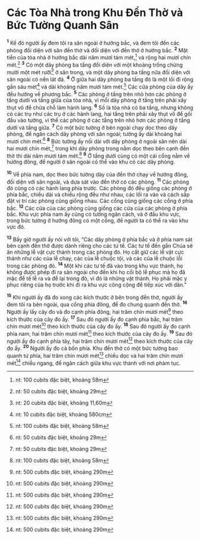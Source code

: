 # Các Tòa Nhà trong Khu Ðền Thờ và Bức Tường Quanh Sân

<sup><b>1</b></sup> Kế đó người ấy đem tôi ra sân ngoài ở hướng bắc, và đem tôi đến các phòng đối diện với sân đền thờ và đối diện với đền thờ ở hướng bắc. <sup><b>2</b></sup> Mặt tiền của tòa nhà ở hướng bắc dài năm mươi tám mét,[^1-6450fe16-7aa7-4bc6-bcde-cb57f8d50217] và rộng hai mươi chín mét.[^2-6450fe16-7aa7-4bc6-bcde-cb57f8d50217] <sup><b>3</b></sup> Có một dãy phòng ba tầng đối diện với một khoảng trống chừng mười một mét rưỡi[^3-6450fe16-7aa7-4bc6-bcde-cb57f8d50217] ở sân trong, và một dãy phòng ba tầng nữa đối diện với sân ngoài có nền lát đá. <sup><b>4</b></sup> Ở giữa hai dãy phòng ba tầng đó là một lối đi rộng gần sáu mét[^4-6450fe16-7aa7-4bc6-bcde-cb57f8d50217] và dài khoảng năm mươi tám mét.[^5-6450fe16-7aa7-4bc6-bcde-cb57f8d50217] Các cửa phòng của dãy ấy đều hướng về phương bắc. <sup><b>5</b></sup> Các phòng ở tầng trên nhỏ hơn các phòng ở tầng dưới và tầng giữa của tòa nhà, vì mỗi dãy phòng ở tầng trên phải xây thụt vô để chừa chỗ làm hành lang. <sup><b>6</b></sup> Số là tòa nhà có ba tầng, nhưng không có các trụ như các trụ ở các hành lang, hai tầng trên phải xây thụt vô để gối đầu vào tường, vì thế các phòng ở các tầng trên nhỏ hơn các phòng ở tầng dưới và tầng giữa. <sup><b>7</b></sup> Có một bức tường ở bên ngoài chạy dọc theo dãy phòng, để ngăn cách dãy phòng với sân ngoài; tường ấy dài khoảng hai mươi chín mét.[^6-6450fe16-7aa7-4bc6-bcde-cb57f8d50217] <sup><b>8</b></sup> Bức tường ấy nối dài với dãy phòng ở ngoài sân nên dài hai mươi chín mét,[^7-6450fe16-7aa7-4bc6-bcde-cb57f8d50217] trong khi dãy phòng trong nằm dọc theo bên cạnh đền thờ thì dài năm mươi tám mét.[^8-6450fe16-7aa7-4bc6-bcde-cb57f8d50217] <sup><b>9</b></sup> Ở tầng dưới cùng có một cái cổng nằm về hướng đông, để người ở sân ngoài có thể vào khu có các dãy phòng.

<sup><b>10</b></sup> Về phía nam, dọc theo bức tường dày của đền thờ chạy về hướng đông, đối diện với sân ngoài, và dựa sát vào đền thờ có các phòng. <sup><b>11</b></sup> Các phòng đó cũng có các hành lang phía trước. Các phòng đó đều giống các phòng ở phía bắc, chiều dài và chiều rộng đều như nhau, các lối ra vào và cách sắp đặt vị trí các phòng cũng giống nhau. Các cổng cũng giống các cổng ở phía bắc. <sup><b>12</b></sup> Các cửa của các phòng cũng giống các cửa của các phòng ở phía bắc. Khu vực phía nam ấy cũng có tường ngăn cách, và ở đầu khu vực, trong bức tường ở hướng đông có một cổng, để người ta có thể ra vào khu vực đó.

<sup><b>13</b></sup> Bấy giờ người ấy nói với tôi, “Các dãy phòng ở phía bắc và ở phía nam sát bên cạnh đền thờ được dành riêng cho các tư tế. Các tư tế đến gần Chúa sẽ ăn những lễ vật cực thánh trong các phòng đó. Họ cất giữ các lễ vật cực thánh như các của lễ chay, các của lễ chuộc tội, và các của lễ chuộc lỗi trong các phòng đó. <sup><b>14</b></sup> Một khi các tư tế đã vào trong khu vực thánh, họ không được phép đi ra sân ngoài cho đến khi họ cổi bộ lễ phục mà họ đã mặc để tế lễ ra và để lại trong đó, vì đó là những vật thánh. Họ phải mặc y phục riêng của họ trước khi đi ra khu vực công cộng để tiếp xúc với dân.”

<sup><b>15</b></sup> Khi người ấy đã đo xong các kích thước ở bên trong đền thờ, người ấy đem tôi ra bên ngoài, qua cổng phía đông, để đo chung quanh đền thờ. <sup><b>16</b></sup> Người ấy lấy cây đo và đo cạnh phía đông, hai trăm chín mươi mét[^9-6450fe16-7aa7-4bc6-bcde-cb57f8d50217] theo kích thước của cây đo ấy. <sup><b>17</b></sup> Sau đó người ấy đo cạnh phía bắc, hai trăm chín mươi mét[^10-6450fe16-7aa7-4bc6-bcde-cb57f8d50217] theo kích thước của cây đo ấy. <sup><b>18</b></sup> Sau đó người ấy đo cạnh phía nam, hai trăm chín mươi mét[^11-6450fe16-7aa7-4bc6-bcde-cb57f8d50217] theo kích thước của cây đo ấy. <sup><b>19</b></sup> Sau đó người ấy đo cạnh phía tây, hai trăm chín mươi mét[^12-6450fe16-7aa7-4bc6-bcde-cb57f8d50217] theo kích thước của cây đo ấy. <sup><b>20</b></sup> Người ấy đo cả bốn phía. Khu đền thờ có một bức tường bao quanh tứ phía, hai trăm chín mươi mét[^13-6450fe16-7aa7-4bc6-bcde-cb57f8d50217] chiều dọc và hai trăm chín mươi mét[^14-6450fe16-7aa7-4bc6-bcde-cb57f8d50217] chiều ngang, để ngăn cách giữa khu vực thánh với nơi phàm tục.

[^1-6450fe16-7aa7-4bc6-bcde-cb57f8d50217]: nt: 100 cubits đặc biệt, khoảng 58m

[^2-6450fe16-7aa7-4bc6-bcde-cb57f8d50217]: nt: 50 cubits đặc biệt, khoảng 29m

[^3-6450fe16-7aa7-4bc6-bcde-cb57f8d50217]: nt: 20 cubits đặc biệt, khoảng 11,60m

[^4-6450fe16-7aa7-4bc6-bcde-cb57f8d50217]: nt: 10 cubits đặc biệt, khoảng 580cm

[^5-6450fe16-7aa7-4bc6-bcde-cb57f8d50217]: nt: 100 cubits đặc biệt, khoảng 58m

[^6-6450fe16-7aa7-4bc6-bcde-cb57f8d50217]: nt: 50 cubits đặc biệt, khoảng 29m

[^7-6450fe16-7aa7-4bc6-bcde-cb57f8d50217]: nt: 50 cubits đặc biệt, khoảng 29m

[^8-6450fe16-7aa7-4bc6-bcde-cb57f8d50217]: nt: 100 cubits đặc biệt, khoảng 58m

[^9-6450fe16-7aa7-4bc6-bcde-cb57f8d50217]: nt: 500 cubits đặc biệt, khoảng 290m

[^10-6450fe16-7aa7-4bc6-bcde-cb57f8d50217]: nt: 500 cubits đặc biệt, khoảng 290m

[^11-6450fe16-7aa7-4bc6-bcde-cb57f8d50217]: nt: 500 cubits đặc biệt, khoảng 290m

[^12-6450fe16-7aa7-4bc6-bcde-cb57f8d50217]: nt: 500 cubits đặc biệt, khoảng 290m

[^13-6450fe16-7aa7-4bc6-bcde-cb57f8d50217]: nt: 500 cubits đặc biệt, khoảng 290m

[^14-6450fe16-7aa7-4bc6-bcde-cb57f8d50217]: nt: 500 cubits đặc biệt, khoảng 290m
